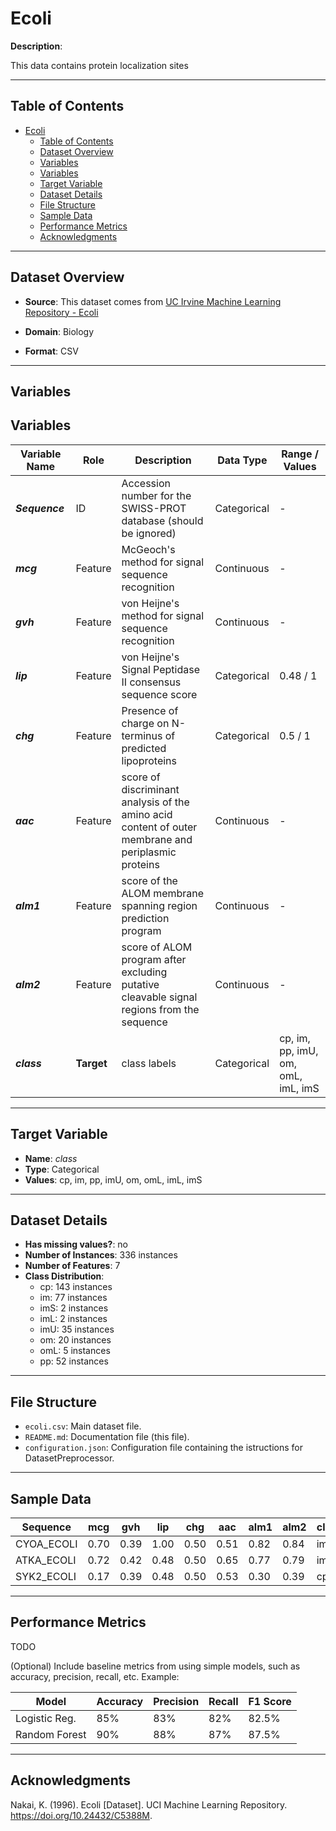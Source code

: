 # Ecoli

**Description**:  

This data contains protein localization sites

---

## Table of Contents
- [Ecoli](#ecoli)
  - [Table of Contents](#table-of-contents)
  - [Dataset Overview](#dataset-overview)
  - [Variables](#variables)
  - [Variables](#variables-1)
  - [Target Variable](#target-variable)
  - [Dataset Details](#dataset-details)
  - [File Structure](#file-structure)
  - [Sample Data](#sample-data)
  - [Performance Metrics](#performance-metrics)
  - [Acknowledgments](#acknowledgments)

---

## Dataset Overview

- **Source**: This dataset comes from [UC Irvine Machine Learning Repository - Ecoli](https://archive.ics.uci.edu/dataset/39/ecoli)
  
- **Domain**: Biology

- **Format**: CSV  

---

## Variables

## Variables

| Variable Name | Role | Description | Data Type | Range / Values |
| --- | --- | --- | --- | --- |
| ***Sequence*** | ID | Accession number for the SWISS-PROT database (should be ignored) | Categorical | - |
| ***mcg*** | Feature | McGeoch's method for signal sequence recognition | Continuous | - |
| ***gvh*** | Feature | von Heijne's method for signal sequence recognition | Continuous | - |
| ***lip*** | Feature | von Heijne's Signal Peptidase II consensus sequence score | Categorical | 0.48 / 1 |
| ***chg*** | Feature | Presence of charge on N-terminus of predicted lipoproteins | Categorical | 0.5 / 1 |
| ***aac*** | Feature | score of discriminant analysis of the amino acid content of outer membrane and periplasmic proteins | Continuous | - |
| ***alm1*** | Feature | score of the ALOM membrane spanning region prediction program | Continuous | - |
| ***alm2*** | Feature | score of ALOM program after excluding putative cleavable signal regions from the sequence | Continuous | - |
| ***class*** | **Target** | class labels | Categorical | cp, im, pp, imU, om, omL, imL, imS |

---

## Target Variable

- **Name**: *class*
- **Type**: Categorical
- **Values**: cp, im, pp, imU, om, omL, imL, imS

---

## Dataset Details

- **Has missing values?**: no
- **Number of Instances**: 336 instances 
- **Number of Features**: 7
- **Class Distribution**:
  - cp: 143 instances
  - im: 77 instances
  - imS: 2 instances
  - imL: 2 instances
  - imU: 35 instances
  - om: 20 instances
  - omL: 5 instances
  - pp: 52 instances

---

## File Structure

- `ecoli.csv`: Main dataset file.  
- `README.md`: Documentation file (this file).  
- `configuration.json`: Configuration file containing the istructions for DatasetPreprocessor.  

---

## Sample Data

| Sequence | mcg | gvh | lip | chg | aac | alm1 | alm2 | class |
|----------|-----|-----|-----|-----|-----|------|------|-------|
| CYOA_ECOLI | 0.70 | 0.39 | 1.00 | 0.50 | 0.51 | 0.82 | 0.84 | imL |
| ATKA_ECOLI | 0.72 | 0.42 | 0.48 | 0.50 | 0.65 | 0.77 | 0.79 | imU |
| SYK2_ECOLI | 0.17 | 0.39 | 0.48 | 0.50 | 0.53 | 0.30 | 0.39 | cp |


---

## Performance Metrics

TODO

(Optional) Include baseline metrics from using simple models, such as accuracy, precision, recall, etc. Example:

| Model         | Accuracy | Precision | Recall | F1 Score |
|---------------|----------|-----------|--------|----------|
| Logistic Reg. | 85%      | 83%       | 82%    | 82.5%    |
| Random Forest | 90%      | 88%       | 87%    | 87.5%    |

---

## Acknowledgments

Nakai, K. (1996). Ecoli [Dataset]. UCI Machine Learning Repository. https://doi.org/10.24432/C5388M.

